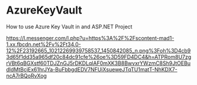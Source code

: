 # AzureKeyVault
How to use Azure Key Vault in and ASP.NET Project

<image>https://l.messenger.com/l.php?u=https%3A%2F%2Fscontent-mad1-1.xx.fbcdn.net%2Fv%2Ft34.0-12%2F23192665_10212269939758537_1450842085_n.png%3Foh%3D4cb93d65f1dd35a965df20c84dc91cfe%26oe%3D59FD4DC4&h=ATPRom8U7zgrVBt6qBGXstf60TDJZnGJ5rDKDLqlAF0mXK3B8BwvxrYWzmC8Sh9JtOEBudldMtBcjEx61hrJYa-BuFbbgdEDV7NFUiXsueweJTqTU1matT-NhKDX7-ncA7rBQoRvXog </image>

